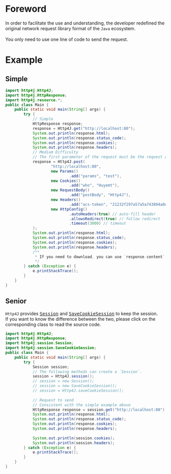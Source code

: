 # Foreword
In order to facilitate the use and understanding, the developer redefined the original network request library format of the `Java` ecosystem.
<br><br>
You only need to use one line of code to send the request.
# Example
## Simple
```java
import http4j.Http4J;
import http4j.HttpResponse;
import http4j.resource.*;
public class Main {
    public static void main(String[] args) {
        try {
            // Simple
            HttpResponse response;
            response = Http4J.get("http://localhost:80");
            System.out.println(response.html);
            System.out.println(response.status_code);
            System.out.println(response.cookies);
            System.out.println(response.headers);
            // Medium Difficulty
            // The first parameter of the request must be the request address, and other parameter positions can be changed at will, but `HttpConfig` can only be in the last parameter position.
            response = Http4J.post(
                    "http://localhost:80",
                    new Params()
                            .add("params", "test"),
                    new Cookies()
                            .add("who", "Huyemt"),
                    new RequestBody()
                            .add("postBody", "Http4J"),
                    new Headers()
                            .add("acs-token", "21232f297a57a5a743894a0e4a801fc3"),
                    new HttpConfig()
                            .autoHeaders(true) // auto-fill header
                            .allowsRedirect(true) // follow redirect
                            .timeout(3000) // timeout
            );
            System.out.println(response.html);
            System.out.println(response.status_code);
            System.out.println(response.cookies);
            System.out.println(response.headers);
            /**
             * If you need to download, you can use `response.content` to get the bytes of the response content
             */
        } catch (Exception e) {
            e.printStackTrace();
        }
    }
}
```
## Senior
`Http4J` provides <kbd>[Session](../../src/main/java/http4j/session/Session.java)</kbd> and <kbd>[SaveCookieSession](../../src/main/java/http4j/session/SaveCookieSession.java)</kbd> to keep the session.
<br>
If you want to know the difference between the two, please click on the corresponding class to read the source code.
```java
import http4j.Http4J;
import http4j.HttpResponse;
import http4j.session.Session;
import http4j.session.SaveCookieSession;
public class Main {
    public static void main(String[] args) {
        try {
            Session session;
            // The following methods can create a `Session`.
            session = Http4J.session();
            // session = new Session();
            // session = new SaveCookieSession();
            // session = Http4J.saveCookieSession();
            
            // Request to send
            // Consistent with the simple example above
            HttpResponse response = session.get("http://localhost:80");
            System.out.println(response.html);
            System.out.println(response.status_code);
            System.out.println(response.cookies);
            System.out.println(response.headers);
            
            System.out.println(session.cookies);
            System.out.println(session.headers);
        } catch (Exception e) {
            e.printStackTrace();
        }
    }
}
```